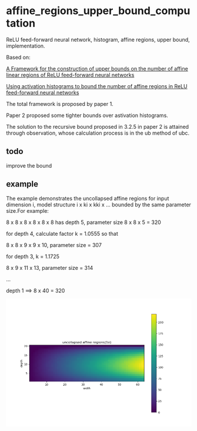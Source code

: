 # affine_regions_upper_bound_computation
ReLU feed-forward neural network, histogram, affine regions, upper bound, implementation.

Based on:

[A Framework for the construction of upper bounds on the number of affine linear regions of ReLU feed-forward neural networks](https://arxiv.org/abs/1806.01918)

[Using activation histograms to bound the number of affine regions in ReLU feed-forward neural networks](https://arxiv.org/abs/2103.17174)

The total framework is proposed by paper 1.

Paper 2 proposed some tighter bounds over astivation histograms.

The solution to the recursive bound proposed in 3.2.5 in paper 2 is attained through observation, whose calculation process is in the ub method of ubc.

## todo
improve the bound

## example

The example demonstrates the uncollapsed affine regions for input dimension i, model structure i x ki x kki x ... bounded by the same parameter size.For example:

8 x 8 x 8 x 8 x 8 x 8 has depth 5, parameter size 8 x 8 x 5 = 320

for depth 4, calculate factor k = 1.0555 so that

8 x 8 x 9 x 9 x 10, parameter size = 307

for depth 3, k = 1.1725

8 x 9 x 11 x 13, parameter size = 314

...

depth 1 ==> 8 x 40 = 320

![avatar](example.png)
